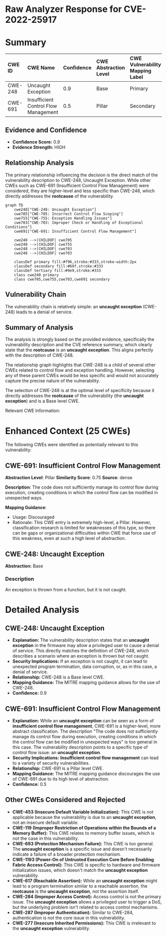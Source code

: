 # Raw Analyzer Response for CVE-2022-25917

# Summary
| CWE ID  | CWE Name           | Confidence | CWE Abstraction Level | CWE Vulnerability Mapping Label | CWE-Vulnerability Mapping Notes |
| :------- | :----------------- | :--------- | :-------------------- | :------------------------------ | :---------------------------- |
| CWE-248  | Uncaught Exception | 0.9        | Base                  | Primary                         | Allowed                       |
| CWE-691  | Insufficient Control Flow Management | 0.5       | Pillar                  | Secondary                         | Discouraged                       |

## Evidence and Confidence

*   **Confidence Score:** 0.9
*   **Evidence Strength:** HIGH

## Relationship Analysis
The primary relationship influencing the decision is the direct match of the vulnerability description to CWE-248, Uncaught Exception. While other CWEs such as CWE-691 (Insufficient Control Flow Management) were considered, they are higher-level and less specific than CWE-248, which directly addresses the **rootcause** of the vulnerability.

```mermaid
graph TD
    cwe248["CWE-248: Uncaught Exception"]
    cwe705["CWE-705: Incorrect Control Flow Scoping"]
    cwe755["CWE-755: Exception Handling Issues"]
    cwe703["CWE-703: Improper Check or Handling of Exceptional Conditions"]
    cwe691["CWE-691: Insufficient Control Flow Management"]
    
    cwe248 -->|CHILDOF| cwe705
    cwe248 -->|CHILDOF| cwe755
    cwe248 -->|CHILDOF| cwe703
    cwe248 -->|CHILDOF| cwe703

    classDef primary fill:#f96,stroke:#333,stroke-width:2px
    classDef secondary fill:#69f,stroke:#333
    classDef tertiary fill:#9e9,stroke:#333
    class cwe248 primary
    class cwe705,cwe755,cwe703,cwe691 secondary
```

## Vulnerability Chain
The vulnerability chain is relatively simple: an **uncaught exception** (CWE-248) leads to a denial of service.

## Summary of Analysis
The analysis is strongly based on the provided evidence, specifically the vulnerability description and the CVE reference summary, which clearly state that the **rootcause** is an **uncaught exception**. This aligns perfectly with the description of CWE-248.

The relationship graph highlights that CWE-248 is a child of several other CWEs related to control flow and exception handling. However, selecting any of these parent CWEs would be less specific and would not accurately capture the precise nature of the vulnerability.

The selection of CWE-248 is at the optimal level of specificity because it directly addresses the **rootcause** of the vulnerability (the **uncaught exception**) and is a Base level CWE.

Relevant CWE Information:

# Enhanced Context (25 CWEs)
The following CWEs were identified as potentially relevant to this vulnerability:

## CWE-691: Insufficient Control Flow Management
**Abstraction Level**: Pillar
**Similarity Score**: 0.75
**Source**: dense

**Description**:
The code does not sufficiently manage its control flow during execution, creating conditions in which the control flow can be modified in unexpected ways.

**Mapping Guidance**:
- Usage: Discouraged
- Rationale: This CWE entry is extremely high-level, a Pillar. However, classification research is limited for weaknesses of this type, so there can be gaps or organizational difficulties within CWE that force use of this weakness, even at such a high level of abstraction.

## CWE-248: Uncaught Exception
**Abstraction:** Base

### Description
An exception is thrown from a function, but it is not caught.

# Detailed Analysis

## CWE-248: Uncaught Exception
*   **Explanation:** The vulnerability description states that an **uncaught exception** in the firmware may allow a privileged user to cause a denial of service. This directly matches the definition of CWE-248, which describes a scenario where an exception is thrown but not caught.
*   **Security Implications:** If an exception is not caught, it can lead to unexpected program termination, data corruption, or, as in this case, a denial of service.
*   **Relationship:** CWE-248 is a Base level CWE.
*   **Mapping Guidance:** The MITRE mapping guidance allows for the use of CWE-248.
*   **Confidence:** 0.9

## CWE-691: Insufficient Control Flow Management
*   **Explanation:** While an **uncaught exception** can be seen as a form of **insufficient control flow management**, CWE-691 is a higher-level, more abstract classification. The description "The code does not sufficiently manage its control flow during execution, creating conditions in which the control flow can be modified in unexpected ways" is too general in this case. The vulnerability description points to a specific type of control flow issue: an **uncaught exception**.
*   **Security Implications:** **Insufficient control flow management** can lead to a variety of security vulnerabilities.
*   **Relationship:** CWE-691 is a Pillar level CWE.
*   **Mapping Guidance:** The MITRE mapping guidance discourages the use of CWE-691 due to its high level of abstraction.
*   **Confidence:** 0.5

## Other CWEs Considered and Rejected

*   **CWE-453 (Insecure Default Variable Initialization):** This CWE is not applicable because the vulnerability is due to an **uncaught exception**, not an insecure default variable.
*   **CWE-119 (Improper Restriction of Operations within the Bounds of a Memory Buffer):** This CWE relates to memory buffer issues, which is not the case in this vulnerability.
*   **CWE-693 (Protection Mechanism Failure):** This CWE is too general. The **uncaught exception** is a specific issue and doesn't necessarily indicate a failure of a broader protection mechanism.
*   **CWE-1193 (Power-On of Untrusted Execution Core Before Enabling Fabric Access Control):** This CWE is specific to hardware and firmware initialization issues, which doesn't match the **uncaught exception** vulnerability.
*   **CWE-617 (Reachable Assertion):** While an **uncaught exception** might lead to a program termination similar to a reachable assertion, the **rootcause** is the **uncaught exception**, not the assertion itself.
*   **CWE-284 (Improper Access Control):** Access control is not the primary issue. The **uncaught exception** allows a privileged user to trigger a DoS, but the underlying problem isn't related to access control mechanisms.
*   **CWE-287 (Improper Authentication):** Similar to CWE-284, authentication is not the core issue in this vulnerability.
*   **CWE-277 (Insecure Inherited Permissions):** This CWE is irrelevant to the **uncaught exception** vulnerability.